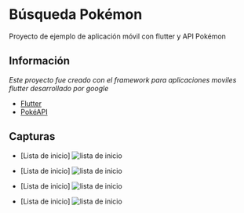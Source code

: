 # Búsqueda Pokémon

Proyecto de ejemplo de aplicación móvil con flutter y API Pokémon

## Información

_Este proyecto fue creado con el framework para aplicaciones moviles flutter desarrollado por google_

- [Flutter](https://flutter.dev/)
- [PokéAPI](https://pokeapi.co/)

## Capturas

- [Lista de inicio]
![lista de inicio](https://raw.githubusercontent.com/jamespd10/BusquedaPokemon/main/capturas/inicio.jpg)

- [Lista de inicio]
![lista de inicio](https://raw.githubusercontent.com/jamespd10/BusquedaPokemon/main/capturas/inicio.jpg)

- [Lista de inicio]
![lista de inicio](https://raw.githubusercontent.com/jamespd10/BusquedaPokemon/main/capturas/inicio.jpg)

- [Lista de inicio]
![lista de inicio](https://raw.githubusercontent.com/jamespd10/BusquedaPokemon/main/capturas/inicio.jpg)